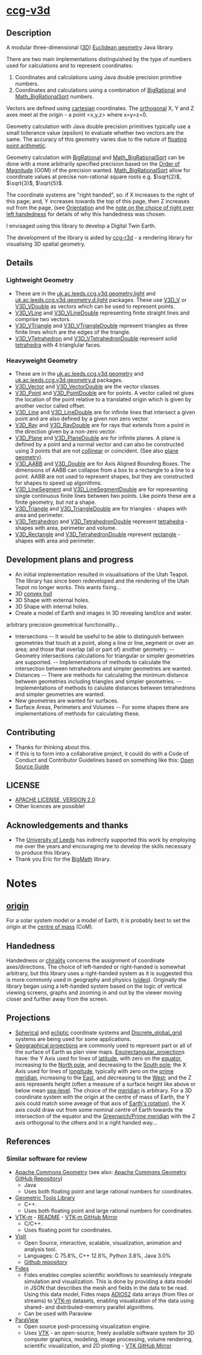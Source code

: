 # [ccg-v3d](https://github.com/agdturner/ccg-v3d)

## Description
A modular three-dimensional ([3D](https://en.wikipedia.org/wiki/Euclidean_space)) [Euclidean geometry](https://en.wikipedia.org/wiki/Euclidean_geometry) Java library.

There are two main implementations distinguished by the type of numbers used for calculations and to represent coordinates:

1. Coordinates and calculations using Java double precision primitive numbers.
2. Coordinates and calculations using a combination of [BigRational](https://github.com/eobermuhlner/big-math/blob/master/ch.obermuhlner.math.big/src/main/java/ch/obermuhlner/math/big/BigRational.java) and [Math_BigRationalSqrt](https://github.com/agdturner/ccg-math/blob/master/src/main/java/uk/ac/leeds/ccg/math/number/Math_BigRationalSqrt.java) numbers.

Vectors are defined using [cartesian](https://en.wikipedia.org/wiki/Cartesian_coordinate_system) coordinates. The [orthogonal](https://en.wikipedia.org/wiki/Orthogonality) X, Y and Z axes meet at the origin - a point <x,y,z> where x=y=z=0.

Geometry calculation with Java double precision primitives typically use a small tollerance value (epsilon) to evaluate whether two vectors are the same. The accuracy of this geometry varies due to the nature of [floating point arithmetic](https://en.wikipedia.org/wiki/Floating-point_arithmetic).

Geometry calculation with [BigRational](https://github.com/eobermuhlner/big-math/blob/master/ch.obermuhlner.math.big/src/main/java/ch/obermuhlner/math/big/BigRational.java) and [Math_BigRationalSqrt](https://github.com/agdturner/ccg-math/blob/master/src/main/java/uk/ac/leeds/ccg/math/number/Math_BigRationalSqrt.java) can be done with a more arbitrarily specified precision based on the [Order of Magnitude](https://en.wikipedia.org/wiki/Order_of_magnitude) (OOM) of the precision wanted. [Math_BigRationalSqrt](https://github.com/agdturner/ccg-math/blob/master/src/main/java/uk/ac/leeds/ccg/math/number/Math_BigRationalSqrt.java) allow for coordinate values at precise non-rational square roots e.g. $\sqrt{2}$, $\sqrt{3}$, $\sqrt{5}$.

The coordinate systems are "right handed", so: if X increases to the right of this page; and, Y increases towards the top of this page, then Z increases out from the page, (see [Orientation](https://en.wikipedia.org/wiki/Orientation_(vector_space)) and the [note on the choice of right over left handedness](#handedness) for details of why this handedness was chosen.

I envisaged using this library to develop a Digital Twin Earth.

The development of the library is aided by [ccg-r3d](https://github.com/agdturner/ccg-r3d) - a rendering library for visualising 3D spatial geometry.

## Details
### Lightweight Geometry
- These are in the [uk.ac.leeds.ccg.v3d.geometry.light](https://github.com/agdturner/ccg-v3d/blob/master/src/main/java/uk/ac/leeds/ccg/v3d/geometry/light/) and [uk.ac.leeds.ccg.v3d.geometry.d.light](https://github.com/agdturner/ccg-v3d/blob/master/src/main/java/uk/ac/leeds/ccg/v3d/geometry/d/light/) packages. These use [V3D_V](https://github.com/agdturner/ccg-v3d/blob/master/src/main/java/uk/ac/leeds/ccg/v3d/geometry/light/V3D_V.java) or [V3D_VDouble](https://github.com/agdturner/ccg-v3d/blob/master/src/main/java/uk/ac/leeds/ccg/v3d/geometry/d/light/V3D_VDouble.java) as vectors which can be used to represent points.
- [V3D_VLine](https://github.com/agdturner/ccg-v3d/blob/master/src/main/java/uk/ac/leeds/ccg/v3d/geometry/light/V3D_VLine.java) and [V3D_VLineDouble](https://github.com/agdturner/ccg-v3d/blob/master/src/main/java/uk/ac/leeds/ccg/v3d/geometry/d/light/V3D_VLineDouble.java) representing finite straight lines and comprise two vectors.
- [V3D_VTriangle](https://github.com/agdturner/ccg-v3d/blob/master/src/main/java/uk/ac/leeds/ccg/v3d/geometry/light/V3D_VTriangle.java) and [V3D_VTriangleDouble](https://github.com/agdturner/ccg-v3d/blob/master/src/main/java/uk/ac/leeds/ccg/v3d/geometry/d/light/V3D_VTriangleDouble.java) represent triangles as three finite lines which are the edges of the triangle.
- [V3D_VTetrahedron](https://github.com/agdturner/ccg-v3d/blob/master/src/main/java/uk/ac/leeds/ccg/v3d/geometry/light/V3D_VTetrahedron.java) and [V3D_VTetrahedronDouble](https://github.com/agdturner/ccg-v3d/blob/master/src/main/java/uk/ac/leeds/ccg/v3d/geometry/d/light/V3D_VTetrahedronDouble.java) represent solid [tetrahedra](https://en.wikipedia.org/wiki/Tetrahedra) with 4 trianglular faces.
### Heavyweight Geometry
- These are in the [uk.ac.leeds.ccg.v3d.geometry](https://github.com/agdturner/ccg-v3d/blob/master/src/main/java/uk/ac/leeds/ccg/v3d/geometry/) and [uk.ac.leeds.ccg.v3d.geometry.d](https://github.com/agdturner/ccg-v3d/blob/master/src/main/java/uk/ac/leeds/ccg/v3d/geometry/d/) packages.
- [V3D_Vector](https://github.com/agdturner/ccg-v3d/blob/master/src/main/java/uk/ac/leeds/ccg/v3d/geometry/V3D_Vector.java) and [V3D_VectorDouble](https://github.com/agdturner/ccg-v3d/blob/master/src/main/java/uk/ac/leeds/ccg/v3d/geometry/d/V3D_VectorDouble.java) are the vector classes.
- [V3D_Point](https://github.com/agdturner/ccg-v3d/blob/master/src/main/java/uk/ac/leeds/ccg/v3d/geometry/V3D_Point.java) and [V3D_PointDouble](https://github.com/agdturner/ccg-v3d/blob/master/src/main/java/uk/ac/leeds/ccg/v3d/geometry/d/V3D_PointDouble.java) are for points. A vector called rel gives the location of the point relative to a translated origin which is given by another vector called offset.
- [V3D_Line](https://github.com/agdturner/ccg-v3d/blob/master/src/main/java/uk/ac/leeds/ccg/v3d/geometry/V3D_Line.java) and [V3D_LineDouble](https://github.com/agdturner/ccg-v3d/blob/master/src/main/java/uk/ac/leeds/ccg/v3d/geometry/d/V3D_LineDouble.java) are for infinite lines that intersect a given point and are also defined by a given non zero vector.
- [V3D_Ray](https://github.com/agdturner/ccg-v3d/blob/master/src/main/java/uk/ac/leeds/ccg/v3d/geometry/V3D_Ray.java) and [V3D_RayDouble](https://github.com/agdturner/ccg-v3d/blob/master/src/main/java/uk/ac/leeds/ccg/v3d/geometry/d/V3D_RayDouble.java) are for rays that extends from a point in the direction given by a non-zero vector.
- [V3D_Plane](https://github.com/agdturner/ccg-v3d/blob/master/src/main/java/uk/ac/leeds/ccg/v3d/geometry/V3D_Plane.java) and [V3D_PlaneDouble](https://github.com/agdturner/ccg-v3d/blob/master/src/main/java/uk/ac/leeds/ccg/v3d/geometry/d/V3D_PlaneDouble.java) are for infinite planes. A plane is defined by a point and a normal vector and can also be constructed using 3 points that are not [collinear](https://en.wikipedia.org/wiki/Collinearity) or coincident. (See also [plane geometry](https://en.wikipedia.org/wiki/Plane_(geometry))).
- [V3D_AABB](https://github.com/agdturner/ccg-v3d/blob/master/src/main/java/uk/ac/leeds/ccg/v3d/geometry/V3D_AABB.java) and [V3D_Double](https://github.com/agdturner/ccg-v3d/blob/master/src/main/java/uk/ac/leeds/ccg/v3d/geometry/d/V3D_AABBDouble.java) are for Axis Aligned Bounding Boxes. The dimensions of AABB can collapse from a box to a rectangle to a line to a point. AABB are not used to represent shapes, but they are constructed for shapes to speed up algorithms.
- [V3D_LineSegment](https://github.com/agdturner/ccg-v3d/blob/master/src/main/java/uk/ac/leeds/ccg/v3d/geometry/V3D_LineSegment.java) and [V3D_LineSegmentDouble](https://github.com/agdturner/ccg-v3d/blob/master/src/main/java/uk/ac/leeds/ccg/v3d/geometry/d/V3D_LineSegmentDouble.java) are for representing single continuous finite lines between two points. Like points these are a finite geometry, but not a shape.
- [V3D_Triangle](https://github.com/agdturner/ccg-v3d/blob/master/src/main/java/uk/ac/leeds/ccg/v3d/geometry/V3D_Triangle.java) and [V3D_TriangleDouble](https://github.com/agdturner/ccg-v3d/blob/master/src/main/java/uk/ac/leeds/ccg/v3d/geometry/d/V3D_TriangleDouble.java) are for triangles - shapes with area and perimeter.
- [V3D_Tetrahedron](https://github.com/agdturner/ccg-v3d/blob/master/src/main/java/uk/ac/leeds/ccg/v3d/geometry/V3D_Tetrahedron.java) and [V3D_TetrahedronDouble](https://github.com/agdturner/ccg-v3d/blob/master/src/main/java/uk/ac/leeds/ccg/v3d/geometry/d/V3D_TetrahedronDouble.java) represent [tetrahedra](https://en.wikipedia.org/wiki/Tetrahedra) - shapes with area, perimeter and volume.
- [V3D_Rectangle](https://github.com/agdturner/ccg-v3d/blob/master/src/main/java/uk/ac/leeds/ccg/v3d/geometry/V3D_Rectangle.java) and [V3D_TetrahedronDouble](https://github.com/agdturner/ccg-v3d/blob/master/src/main/java/uk/ac/leeds/ccg/v3d/geometry/d/V3D_RectangleDouble.java) represent [rectangle](https://en.wikipedia.org/wiki/Rectangle) - shapes with area and perimeter.

## Development plans and progress
- An initial implementation resulted in visualisations of the Utah Teapot. The library has since been redeveloped and the rendering of the Utah Tepot no longer works. This wants fixing...
- 3D [convex hull](https://en.wikipedia.org/wiki/Convex_hull)
- 3D Shape with external holes.
- 3D Shape with internal holes.
- Create a model of Earth and images in 3D revealing land/ice and water.

arbitrary precision geometrical functionality... 
- Intersections
-- It would be useful to be able to distinguish between geometries that touch at a point, along a line or line_segment or over an area; and those that overlap (all or part of) another geometry.
-- Geometry intersections calculations for triangular or simpler geometries are supported.
-- Implementations of methods to calculate the intersection between tetrahedrons and simpler geometries are wanted.
- Distances
-- There are methods for calculating the minimum distance between geometries including triangles and simpler geometries. 
-- Implementations of methods to calulate distances between tetrahedrons and simpler geometries are wanted.
- New geometries are wanted for surfaces.
- Surface Areas, Perimeters and Volumes
-- For some shapes there are implementations of methods for calculating these.

## Contributing
- Thanks for thinking about this.
- If this is to form into a collaborative project, it could do with a Code of Conduct and Contributor Guidelines based on something like this: [Open Source Guide](https://opensource.guide/)

## LICENSE
- [APACHE LICENSE, VERSION 2.0](https://www.apache.org/licenses/LICENSE-2.0)
- Other licences are possible!

## Acknowledgements and thanks
- The [University of Leeds](http://www.leeds.ac.uk) has indirectly supported this work by employing me over the years and encouraging me to develop the skills necessary to produce this library.
- Thank you Eric for the [BigMath](https://github.com/eobermuhlner/big-math) library.

# Notes

## [origin](https://en.wikipedia.org/wiki/Origin_(mathematics))
For a solar system model or a model of Earth, it is probably best to set the origin at the [centre of mass](https://en.wikipedia.org/wiki/Center_of_mass) (CoM).

## Handedness
Handedness or [chirality](https://en.wikipedia.org/wiki/Chirality_(physics)) concerns the assignment of coordinate axes/directions. The choice of left-handed or right-handed is somewhat arbitrary, but this library uses a right-handed system as it is suggested this is more commonly used in geography and physics ([video](https://youtu.be/BoHQtXpWG2Y)). Originally the library began using a left-handed system based on the logic of vertical viewing screens, graphs and zooming in and out by the viewer moving closer and further away from the screen.

## Projections
- [Spherical](https://en.wikipedia.org/wiki/Spherical_coordinate_system) and [ecliptic](https://en.wikipedia.org/wiki/Ecliptic_coordinate_system) coordinate systems and [Discrete_global_grid](https://en.wikipedia.org/wiki/Discrete_global_grid#Standard_equal-area_hierarchical_grids) systems are being used for some applications.
- [Geographical projections](https://en.wikipedia.org/wiki/List_of_map_projections) are commonly used to represent part or all of the surface of Earth as plan view maps. [Equirectangular_projection](https://en.wikipedia.org/wiki/Equirectangular_projection)s have: the Y Axis used for lines of [latitude](https://en.wikipedia.org/wiki/Latitude), with zero on the [equator](https://en.wikipedia.org/wiki/Equator), increasing to the [North pole](https://en.wikipedia.org/wiki/North_Pole), and decreasing to the [South pole](https://en.wikipedia.org/wiki/South_Pole); the X Axis used for lines of [longitude](https://en.wikipedia.org/wiki/Longitude), typically with zero on the [prime meridian](https://en.wikipedia.org/wiki/Prime_meridian), increasing to the [East](https://en.wikipedia.org/wiki/East), and decreasing to the [West](https://en.wikipedia.org/wiki/West); and the Z axis represents height (often a measure of a surface height like above or below mean [sea-level](https://en.wikipedia.org/wiki/Sea_level). The choice of the [meridian](https://en.wikipedia.org/wiki/Meridian_(geography)) is arbitrary. For a 3D coordinate system with the origin at the centre of mass of Earth, the Y axis could match some aveage of that axis of [Earth's rotation](https://en.wikipedia.org/wiki/Earth%27s_rotation)), the X axis could draw out from some nominal centre of Earth towards the intersection of the equator and the [Greenwich/Prime meridian](https://en.wikipedia.org/wiki/Prime_meridian_(Greenwich)) with the Z axis orthogonal to the others and in a right handed way...

## References
### Similar software for review
- [Apache Commons Geometry](https://commons.apache.org/proper/commons-geometry/) (see also: [Apache Commons Geometry GitHub Repository](https://github.com/apache/commons-geometry))
  - Java
  - Uses both floating point and large rational numbers for coordinates.
- [Geometric Tools Library](https://www.geometrictools.com/)
  - C++.
  - Uses both floating point and large rational numbers for coordinates. 
- [VTK-m](https://m.vtk.org/) - [README](https://gitlab.kitware.com/vtk/vtk-m/blob/master/README.md) - [VTK-m GitHub Mirror](https://github.com/Kitware/VTK-M)
  - C/C++.
  - Uses floating point for coordinates.
- [VisIt](https://visit-dav.github.io/visit-website/index.html)
  - Open Source, interactive, scalable, visualization, animation and analysis tool.
  - Languages: C 75.8%, C++ 12.8%, Python 3.8%, Java 3.0%
  - [Github repository](https://github.com/visit-dav/visit/)
- [Fides](https://fides.readthedocs.io/en/latest/)
  - Fides enables complex scientific workflows to seamlessly integrate simulation and visualization. This is done by providing a data model in JSON that describes the mesh and fields in the data to be read. Using this data model, Fides maps [ADIOS2](https://github.com/ornladios/ADIOS2) data arrays (from files or streams) to [VTK-m](https://m.vtk.org/) datasets, enabling visualization of the data using shared- and distributed-memory parallel algorithms.
  - Can be used with Paraview
- [ParaView](https://www.paraview.org/)
  - Open source post-processing visualization engine.
  - Uses [VTK](https://vtk.org/) - an open-source, freely available software system for 3D computer graphics, modeling, image processing, volume rendering, scientific visualization, and 2D plotting - [VTK GitHub Mirror](https://github.com/Kitware/VTK)
